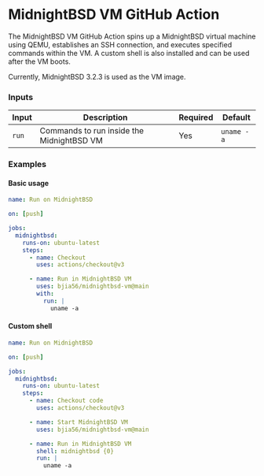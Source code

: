 # MidnightBSD VM GitHub Action

The MidnightBSD VM GitHub Action spins up a MidnightBSD virtual machine using QEMU, establishes an SSH connection, and executes specified commands within the VM.
A custom shell is also installed and can be used after the VM boots.

Currently, MidnightBSD 3.2.3 is used as the VM image.

### Inputs

| Input     | Description                              | Required | Default   |
|-----------|------------------------------------------|----------|-----------|
| `run`     | Commands to run inside the MidnightBSD VM | Yes      | `uname -a` |

### Examples

#### Basic usage

```yaml
name: Run on MidnightBSD

on: [push]

jobs:
  midnightbsd:
    runs-on: ubuntu-latest
    steps:
      - name: Checkout
        uses: actions/checkout@v3

      - name: Run in MidnightBSD VM
        uses: bjia56/midnightbsd-vm@main
        with:
          run: |
            uname -a
```

#### Custom shell

```yaml
name: Run on MidnightBSD

on: [push]

jobs:
  midnightbsd:
    runs-on: ubuntu-latest
    steps:
      - name: Checkout code
        uses: actions/checkout@v3

      - name: Start MidnightBSD VM
        uses: bjia56/midnightbsd-vm@main

      - name: Run in MidnightBSD VM
        shell: midnightbsd {0}
        run: |
          uname -a
```
